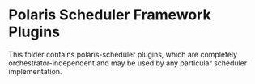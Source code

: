 # Polaris Scheduler Framework Plugins

This folder contains polaris-scheduler plugins, which are completely orchestrator-independent and may be used by any particular scheduler implementation.
